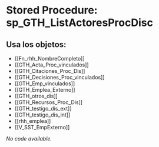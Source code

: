 # Stored Procedure: sp_GTH_ListActoresProcDisc

## Usa los objetos:
- [[Fn_rhh_NombreCompleto]]
- [[GTH_Acta_Proc_vinculados]]
- [[GTH_Citaciones_Proc_Dis]]
- [[GTH_Decisiones_Proc_vinculados]]
- [[GTH_Emp_vinculados]]
- [[GTH_Emplea_Externo]]
- [[GTH_otros_dis]]
- [[GTH_Recursos_Proc_Dis]]
- [[GTH_testigo_dis_ext]]
- [[GTH_testigo_dis_int]]
- [[rhh_emplea]]
- [[V_SST_EmpExterno]]

*No code available.*
